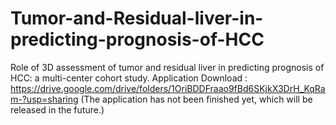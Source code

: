 # Tumor-and-Residual-liver-in-predicting-prognosis-of-HCC
Role of 3D assessment of tumor and residual liver in predicting prognosis of HCC: a multi-center cohort study.
Application Download : https://drive.google.com/drive/folders/1OriBDDFraao9fBd6SKjkX3DrH_KqRam-?usp=sharing
(The application has not been finished yet, which will be released in the future.)
